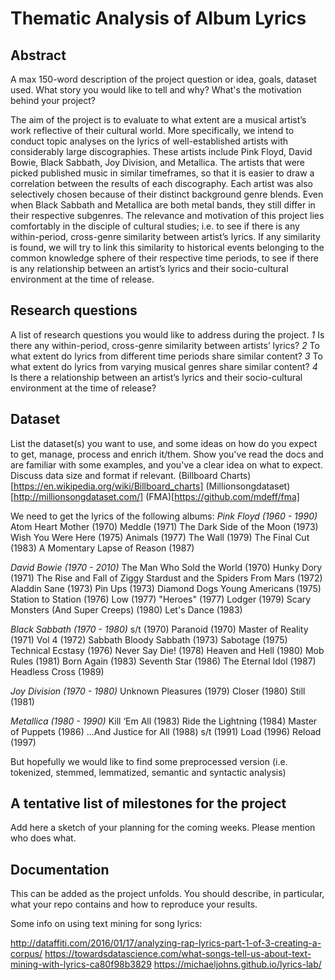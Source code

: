 # Thematic Analysis of Album Lyrics

## Abstract
A max 150-word description of the project question or idea, goals, dataset used. What story you would like to tell and why? What's the motivation behind your project?

The aim of the project is to evaluate to what extent are a musical artist’s work reflective of their cultural world. More specifically, we intend to conduct topic analyses on the lyrics of well-established artists with considerably large discographies. These artists include Pink Floyd, David Bowie, Black Sabbath, Joy Division, and Metallica. The artists that were picked published music in similar timeframes, so that it is easier to draw a correlation between the results of each discography. Each artist was also selectively chosen because of their distinct background genre blends. Even when Black Sabbath and Metallica are both metal bands, they still differ in their respective subgenres. The relevance and motivation of this project lies comfortably in the disciple of cultural studies; i.e. to see if there is any within-period, cross-genre similarity between artist’s lyrics. If any similarity is found, we will try to link this similarity to historical events belonging to the common knowledge sphere of their respective time periods, to see if there is any relationship between an artist’s lyrics and their socio-cultural environment at the time of release. 

## Research questions
A list of research questions you would like to address during the project.
*1* Is there any within-period, cross-genre similarity between artists’ lyrics?
*2* To what extent do lyrics from different time periods share similar content?
*3* To what extent do lyrics from varying musical genres share similar content?
*4* Is there a relationship between an artist’s lyrics and their socio-cultural environment at the time of release?


## Dataset
List the dataset(s) you want to use, and some ideas on how do you expect to get, manage, process and enrich it/them. Show you've read the docs and are familiar with some examples, and you've a clear idea on what to expect. Discuss data size and format if relevant.
(Billboard Charts)[https://en.wikipedia.org/wiki/Billboard_charts]
(Millionsongdataset)[http://millionsongdataset.com/]
(FMA)[https://github.com/mdeff/fma]

We need to get the lyrics of the following albums:
*Pink Floyd (1960 - 1990)*
Atom Heart Mother (1970)
Meddle (1971)
The Dark Side of the Moon (1973)
Wish You Were Here (1975)
Animals (1977)
The Wall (1979)
The Final Cut (1983)
A Momentary Lapse of Reason (1987)

*David Bowie (1970 - 2010)*
The Man Who Sold the World (1970)
Hunky Dory (1971)
The Rise and Fall of Ziggy Stardust and the Spiders From Mars (1972)
Aladdin Sane (1973)
Pin Ups (1973)
Diamond Dogs
Young Americans (1975)
Station to Station (1976)
Low (1977)
"Heroes" (1977)
Lodger (1979)
Scary Monsters (And Super Creeps) (1980)
Let's Dance (1983)


*Black Sabbath (1970 - 1980)*
s/t  (1970)
Paranoid (1970)
Master of Reality (1971)
Vol 4 (1972)
Sabbath Bloody Sabbath (1973)
Sabotage (1975)
Technical Ecstasy (1976)
Never Say Die! (1978)
Heaven and Hell (1980)
Mob Rules (1981)
Born Again (1983)
Seventh Star (1986)
The Eternal Idol (1987)
Headless Cross (1989)


*Joy Division (1970 - 1980)*
Unknown Pleasures (1979)
Closer (1980)
Still (1981)

*Metallica (1980 - 1990)*
Kill ‘Em All (1983)
Ride the Lightning (1984)
Master of Puppets (1986)
...And Justice for All (1988)
s/t (1991)
Load (1996)
Reload (1997)

But hopefully we would like to find some preprocessed version
(i.e. tokenized, stemmed, lemmatized, semantic and syntactic analysis)

## A tentative list of milestones for the project
Add here a sketch of your planning for the coming weeks. Please mention who does what.

## Documentation
This can be added as the project unfolds. You should describe, in particular, what your repo contains and how to reproduce your results.

Some info on using text mining for song lyrics:


http://dataffiti.com/2016/01/17/analyzing-rap-lyrics-part-1-of-3-creating-a-corpus/
https://towardsdatascience.com/what-songs-tell-us-about-text-mining-with-lyrics-ca80f98b3829
https://michaeljohns.github.io/lyrics-lab/
